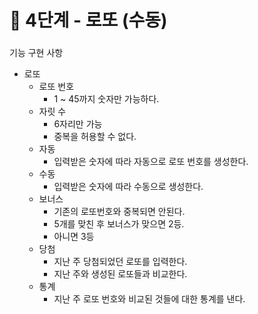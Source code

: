 # 🚀 4단계 - 로또 (수동)

### 
 기능 구현 사항
 - 로또
   - 로또 번호
     - 1 ~ 45까지 숫자만 가능하다.
   - 자릿 수
     - 6자리만 가능
     - 중복을 허용할 수 없다.
   - 자동
     - 입력받은 숫자에 따라 자동으로 로또 번호를 생성한다.
   - 수동
      - 입력받은 숫자에 따라 수동으로 생성한다.
   - 보너스
     - 기존의 로또번호와 중복되면 안된다.
     - 5개를 맞친 후 보너스가 맞으면 2등.
     - 아니면 3등
   - 당첨
     - 지난 주 당첨되었던 로또를 입력한다.
     - 지난 주와 생성된 로또들과 비교한다.
   - 통계
     - 지난 주 로또 번호와 비교된 것들에 대한 통계를 낸다.
     